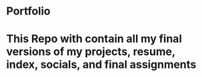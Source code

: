 # Portfolio
# This Repo with contain all my final versions of my projects, resume, index, socials, and final assignments
